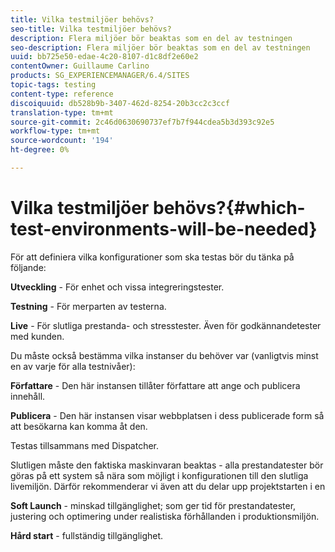 ```yaml
---
title: Vilka testmiljöer behövs?
seo-title: Vilka testmiljöer behövs?
description: Flera miljöer bör beaktas som en del av testningen
seo-description: Flera miljöer bör beaktas som en del av testningen
uuid: bb725e50-edae-4c20-8107-d1c8df2e60e2
contentOwner: Guillaume Carlino
products: SG_EXPERIENCEMANAGER/6.4/SITES
topic-tags: testing
content-type: reference
discoiquuid: db528b9b-3407-462d-8254-20b3cc2c3ccf
translation-type: tm+mt
source-git-commit: 2c46d0630690737ef7b7f944cdea5b3d393c92e5
workflow-type: tm+mt
source-wordcount: '194'
ht-degree: 0%

---
```



# Vilka testmiljöer behövs?{#which-test-environments-will-be-needed}

För att definiera vilka konfigurationer som ska testas bör du tänka på följande:

**Utveckling** - För enhet och vissa integreringstester.

**Testning** - För merparten av testerna.

**Live** - För slutliga prestanda- och stresstester. Även för godkännandetester med kunden.

Du måste också bestämma vilka instanser du behöver var (vanligtvis minst en av varje för alla testnivåer):

**Författare** - Den här instansen tillåter författare att ange och publicera innehåll.

**Publicera** - Den här instansen visar webbplatsen i dess publicerade form så att besökarna kan komma åt den.

Testas tillsammans med Dispatcher.

Slutligen måste den faktiska maskinvaran beaktas - alla prestandatester bör göras på ett system så nära som möjligt i konfigurationen till den slutliga livemiljön. Därför rekommenderar vi även att du delar upp projektstarten i en

**Soft Launch** - minskad tillgänglighet; som ger tid för prestandatester, justering och optimering under realistiska förhållanden i produktionsmiljön.

**Hård start** - fullständig tillgänglighet.
